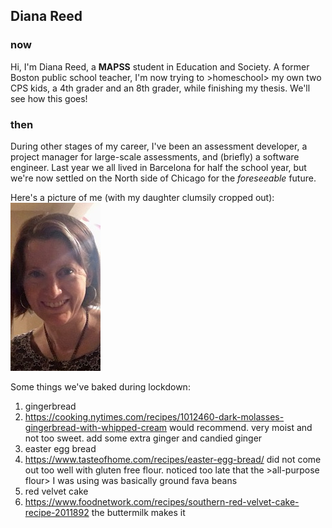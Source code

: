 ## Diana Reed

### now
Hi, I'm Diana Reed, a **MAPSS** student in Education and Society. A former Boston public school teacher, I'm now trying to >homeschool> my own two CPS kids, a 4th grader and an 8th grader, while finishing my thesis. We'll see how this goes!

### then
During other stages of my career, I've been an assessment developer, a project manager for large-scale assessments, and (briefly) a software engineer. Last year we all lived in Barcelona for half the school year, but we're now settled on the North side of Chicago for the *foreseeable* future. 

Here's a picture of me (with my daughter clumsily cropped out):
![picture of me](/face.jpg)

Some things we've baked during lockdown: 
1. gingerbread 
  1. https://cooking.nytimes.com/recipes/1012460-dark-molasses-gingerbread-with-whipped-cream would recommend. very moist and not too sweet. add some extra ginger and candied ginger
1. easter egg bread    
  1. https://www.tasteofhome.com/recipes/easter-egg-bread/ did not come out too well with gluten free flour. noticed too late that the >all-purpose flour> I was using was basically ground fava beans
1. red velvet cake 
  1. https://www.foodnetwork.com/recipes/southern-red-velvet-cake-recipe-2011892 the buttermilk makes it
